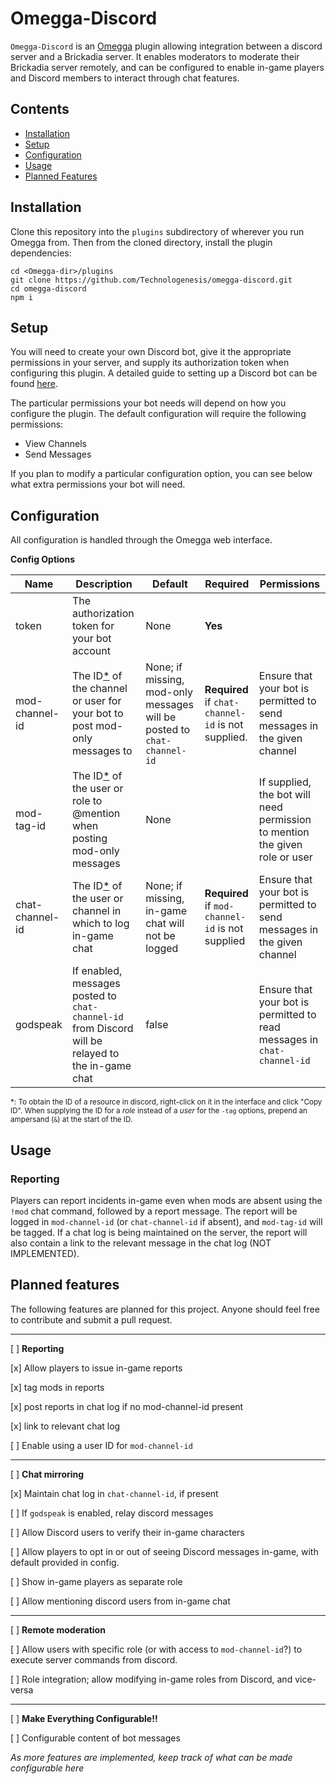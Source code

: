 # Omegga-Discord

`Omegga-Discord` is an [Omegga](https://github.com/brickadia-community/omegga) plugin
allowing integration between a discord server and a Brickadia server.  It enables
moderators to moderate their Brickadia server remotely, and can be configured to enable
in-game players and Discord members to interact through chat features.

## Contents

- [Installation](#installation)
- [Setup](#setup)
- [Configuration](#configuration)
- [Usage](#usage)
- [Planned Features](#planned-features)

## Installation

Clone this repository into the `plugins` subdirectory of wherever you run Omegga from. Then from the cloned directory,
install the plugin dependencies:
```
cd <Omegga-dir>/plugins
git clone https://github.com/Technologenesis/omegga-discord.git
cd omegga-discord
npm i
```

## Setup

You will need to create your own Discord bot, give it the appropriate permissions in your server, and supply its
authorization token when configuring this plugin.  A detailed guide to setting up a Discord bot can be found
[here](https://discordpy.readthedocs.io/en/latest/discord.html).

The particular permissions your bot needs will depend on how you configure the plugin.  The default configuration will
require the following permissions:

- View Channels
- Send Messages

If you plan to modify a particular configuration option, you can see below what extra permissions your bot will need.

## Configuration

All configuration is handled through the Omegga web interface.

**Config Options**

| Name  | Description | Default | Required | Permissions |
|-------|-------------|---------|----------|-------------|
| token | The authorization token for your bot account | None | **Yes**
| mod-channel-id | The ID[*](#discordids) of the channel or user for your bot to post mod-only messages to | None; if missing, mod-only messages will be posted to `chat-channel-id` | **Required** if `chat-channel-id` is not supplied. | Ensure that your bot is permitted to send messages in the given channel
| mod-tag-id | The ID[*](#discordids) of the user or role to @mention when posting mod-only messages | None | | If supplied, the bot will need permission to mention the given role or user
| chat-channel-id | The ID[*](discordids) of the user or channel in which to log in-game chat | None; if missing, in-game chat will not be logged | **Required** if `mod-channel-id` is not supplied | Ensure that your bot is permitted to send messages in the given channel
| godspeak | If enabled, messages posted to `chat-channel-id` from Discord will be relayed to the in-game chat | false | | Ensure that your bot is permitted to read messages in `chat-channel-id`

<sup><a name="discordids">*</a>: To obtain the ID of a resource in discord, right-click on it in the interface and click "Copy ID". When supplying the ID for a *role* instead of a *user* for the `-tag` options, prepend an ampersand (`&`) at the start of the ID.</sup>

## Usage

### Reporting

Players can report incidents in-game even when mods are absent using the `!mod` chat command, followed by a report
message. The report will be logged in `mod-channel-id` (or `chat-channel-id` if absent), and `mod-tag-id` will be
tagged. If a chat log is being maintained on the server, the report will also contain a link to the relevant message in
the chat log (NOT IMPLEMENTED).

## Planned features

The following features are planned for this project. Anyone should feel free to contribute and submit a pull request.

---

[ ] **Reporting**

[x] Allow players to issue in-game reports

[x] tag mods in reports

[x] post reports in chat log if no mod-channel-id present

[x] link to relevant chat log

[ ] Enable using a user ID for `mod-channel-id`

---

[ ] **Chat mirroring**

[x] Maintain chat log in `chat-channel-id`, if present

[ ] If `godspeak` is enabled, relay discord messages

[ ] Allow Discord users to verify their in-game characters

[ ] Allow players to opt in or out of seeing Discord messages in-game, with default provided in config.

[ ] Show in-game players as separate role

[ ] Allow mentioning discord users from in-game chat

---

[ ] **Remote moderation**

[ ] Allow users with specific role (or with access to `mod-channel-id`?) to execute server commands from discord.

[ ] Role integration; allow modifying in-game roles from Discord, and vice-versa

---

[ ] **Make Everything Configurable!!**

[ ] Configurable content of bot messages

*As more features are implemented, keep track of what can be made configurable here*